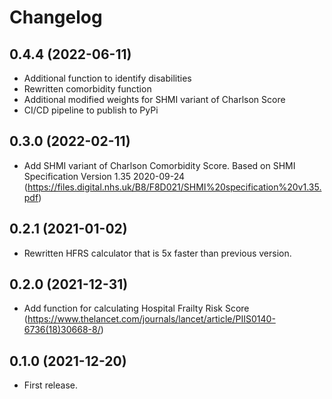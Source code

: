 # Changelog

## 0.4.4 (2022-06-11)

- Additional function to identify disabilities
- Rewritten comorbidity function
- Additional modified weights for SHMI variant of Charlson Score
- CI/CD pipeline to publish to PyPi

## 0.3.0 (2022-02-11)

- Add SHMI variant of Charlson Comorbidity Score. Based on SHMI Specification Version 1.35 2020-09-24 (<https://files.digital.nhs.uk/B8/F8D021/SHMI%20specification%20v1.35.pdf>)

## 0.2.1 (2021-01-02)

- Rewritten HFRS calculator that is 5x faster than previous version.

## 0.2.0 (2021-12-31)

- Add function for calculating Hospital Frailty Risk Score (<https://www.thelancet.com/journals/lancet/article/PIIS0140-6736(18)30668-8/>)

## 0.1.0 (2021-12-20)

- First release.

